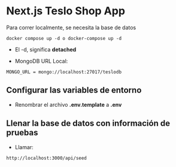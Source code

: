 # Next.js Teslo Shop App
Para correr localmente, se necesita la base de datos

```
docker compose up -d o docker-compose up -d
```

* El -d, significa __detached__

* MongoDB URL Local:
```
MONGO_URL = mongo://localhost:27017/teslodb
```

## Configurar las variables de entorno
* Renombrar el archivo __.env.template__ a __.env__

## Llenar la base de datos con información de pruebas
* Llamar:
```
http://localhost:3000/api/seed
```
